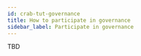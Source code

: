 ```yaml
---
id: crab-tut-governance
title: How to participate in governance
sidebar_label: Participate in governance
---
```


TBD
